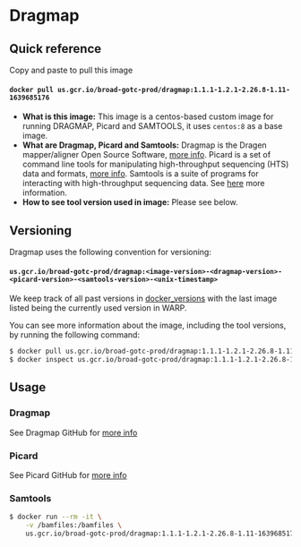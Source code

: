 # Dragmap

## Quick reference

Copy and paste to pull this image

#### `docker pull us.gcr.io/broad-gotc-prod/dragmap:1.1.1-1.2.1-2.26.8-1.11-1639685176`

- __What is this image:__ This image is a centos-based custom image for running DRAGMAP, Picard and SAMTOOLS, it uses `centos:8` as a base image.
- __What are Dragmap, Picard and Samtools:__ Dragmap is the Dragen mapper/aligner Open Source Software, [more info](https://github.com/Illumina/DRAGMAP). Picard is a set of command line tools for manipulating high-throughput sequencing (HTS) data and formats, [more info](https://github.com/broadinstitute/picard). Samtools is a suite of programs for interacting with high-throughput sequencing data. See [here](https://github.com/samtools/samtools) more information.
- __How to see tool version used in image:__ Please see below.

## Versioning

Dragmap uses the following convention for versioning:

#### `us.gcr.io/broad-gotc-prod/dragmap:<image-version>-<dragmap-version>-<picard-version>-<samtools-version>-<unix-timestamp>` 

We keep track of all past versions in [docker_versions](docker_versions.tsv) with the last image listed being the currently used version in WARP.

You can see more information about the image, including the tool versions, by running the following command:

```bash
$ docker pull us.gcr.io/broad-gotc-prod/dragmap:1.1.1-1.2.1-2.26.8-1.11-1639685176
$ docker inspect us.gcr.io/broad-gotc-prod/dragmap:1.1.1-1.2.1-2.26.8-1.11-1639685176
```

## Usage

### Dragmap 

See Dragmap GitHub for [more info](https://github.com/Illumina/DRAGMAP)

### Picard

See Picard GitHub for [more info](https://github.com/broadinstitute/picard)

### Samtools

```bash
$ docker run --rm -it \
    -v /bamfiles:/bamfiles \
    us.gcr.io/broad-gotc-prod/dragmap:1.1.1-1.2.1-2.26.8-1.11-1639685176 samtools view -H /bamfiles/<bam-file>
```